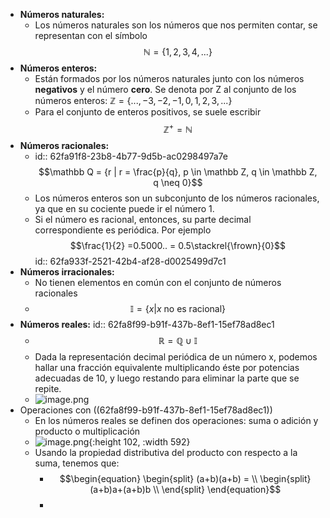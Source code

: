 - **Números naturales:**
	- Los números naturales son los números que nos permiten contar, se representan con el símbolo $$\mathbb N = \{{1,2,3,4,...}\}$$
- **Números enteros:**
	- Están formados por los números naturales junto con los números **negativos** y el número **cero**. Se denota por Z al conjunto de los números enteros:  $\mathbb Z=\{{...,−3,−2,−1,0,1,2,3,...}\}$
	- Para el conjunto de enteros positivos, se suele escribir $$\mathbb Z^+ = \mathbb N$$
- **Números racionales:**
	- id:: 62fa91f8-23b8-4b77-9d5b-ac0298497a7e
	  $$\mathbb Q = {r | r = \frac{p}{q}, p \in \mathbb Z, q \in \mathbb Z, q \neq 0}$$
	- Los números enteros son un subconjunto de los números racionales, ya que en su cociente puede ir el número 1.
	- Si el número es racional, entonces, su parte decimal correspondiente es periódica. Por ejemplo $$\frac{1}{2} =0.5000.. = 0.5\stackrel{\frown}{0}$$
	  id:: 62fa933f-2521-42b4-af28-d0025499d7c1
- **Números irracionales:**
	- No tienen elementos en común con el conjunto de números racionales
	- $$\mathbb I = \{{x | x \text{ no es racional}}\}$$
- **Números reales:**
  id:: 62fa8f99-b91f-437b-8ef1-15ef78ad8ec1
	- $$\mathbb R = \mathbb Q \cup \mathbb I$$
	- Dada la representación decimal periódica de un número x, podemos hallar una fracción equivalente multiplicando éste por potencias adecuadas de 10, y luego restando para eliminar la parte que se repite.
	- ![image.png](../assets/image_1660588130965_0.png)
- Operaciones con ((62fa8f99-b91f-437b-8ef1-15ef78ad8ec1))
	- En los números reales se definen dos operaciones: suma o adición y  producto o multiplicación
	- ![image.png](../assets/image_1660608109892_0.png){:height 102, :width 592}
	- Usando la propiedad distributiva del producto con respecto a la suma, tenemos que:
		- $$\begin{equation}
		  \begin{split}   (a+b)(a+b) = \\
		  \begin{split}  (a+b)a+(a+b)b \\
		  \end{split}
		  \end{equation}$$
		-